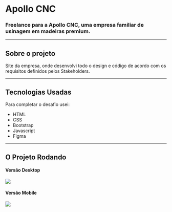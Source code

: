 
# Apollo CNC

### Freelance para a Apollo CNC, uma empresa familiar de usinagem em madeiras premium.

--------------

## Sobre o projeto

Site da empresa, onde desenvolvi todo o design e código de acordo com os requisitos definidos pelos Stakeholders.

--------------

## Tecnologias Usadas

Para completar o desafio usei:
 - HTML
 - CSS
 - Bootstrap
 - Javascript
 - Figma

--------------
 
## O Projeto Rodando

#### Versão Desktop
![](src/gifs/desktop.gif)

#### Versão Mobile
![](src/gifs/mobile.gif)
